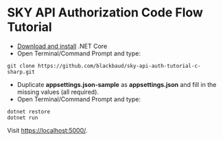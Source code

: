 # SKY API Authorization Code Flow Tutorial

- [Download and install](https://www.microsoft.com/net/core) .NET Core
- Open Terminal/Command Prompt and type:
```
git clone https://github.com/blackbaud/sky-api-auth-tutorial-c-sharp.git
```
- Duplicate **appsettings.json-sample** as **appsettings.json** and fill in the missing values (all required).
- Open Terminal/Command Prompt and type:
```
dotnet restore
dotnet run
```
Visit [https://localhost:5000/](https://localhost:5000/).
